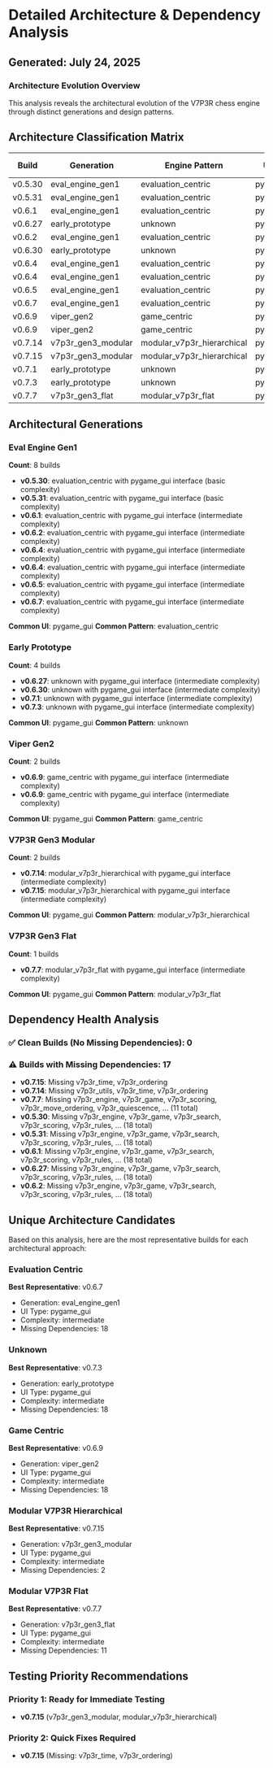 # Detailed Architecture & Dependency Analysis
## Generated: July 24, 2025

### Architecture Evolution Overview

This analysis reveals the architectural evolution of the V7P3R chess engine through distinct generations and design patterns.

## Architecture Classification Matrix

| Build | Generation | Engine Pattern | UI Type | Complexity | Missing Deps |
|-------|------------|----------------|---------|------------|---------------|
| v0.5.30 | eval_engine_gen1 | evaluation_centric | pygame_gui | basic | 18 |
| v0.5.31 | eval_engine_gen1 | evaluation_centric | pygame_gui | basic | 18 |
| v0.6.1 | eval_engine_gen1 | evaluation_centric | pygame_gui | intermediate | 18 |
| v0.6.27 | early_prototype | unknown | pygame_gui | intermediate | 18 |
| v0.6.2 | eval_engine_gen1 | evaluation_centric | pygame_gui | intermediate | 18 |
| v0.6.30 | early_prototype | unknown | pygame_gui | intermediate | 18 |
| v0.6.4 | eval_engine_gen1 | evaluation_centric | pygame_gui | intermediate | 18 |
| v0.6.4 | eval_engine_gen1 | evaluation_centric | pygame_gui | intermediate | 18 |
| v0.6.5 | eval_engine_gen1 | evaluation_centric | pygame_gui | intermediate | 18 |
| v0.6.7 | eval_engine_gen1 | evaluation_centric | pygame_gui | intermediate | 18 |
| v0.6.9 | viper_gen2 | game_centric | pygame_gui | intermediate | 18 |
| v0.6.9 | viper_gen2 | game_centric | pygame_gui | intermediate | 18 |
| v0.7.14 | v7p3r_gen3_modular | modular_v7p3r_hierarchical | pygame_gui | intermediate | 3 |
| v0.7.15 | v7p3r_gen3_modular | modular_v7p3r_hierarchical | pygame_gui | intermediate | 2 |
| v0.7.1 | early_prototype | unknown | pygame_gui | intermediate | 18 |
| v0.7.3 | early_prototype | unknown | pygame_gui | intermediate | 18 |
| v0.7.7 | v7p3r_gen3_flat | modular_v7p3r_flat | pygame_gui | intermediate | 11 |

## Architectural Generations

### Eval Engine Gen1
**Count**: 8 builds

- **v0.5.30**: evaluation_centric with pygame_gui interface (basic complexity)
- **v0.5.31**: evaluation_centric with pygame_gui interface (basic complexity)
- **v0.6.1**: evaluation_centric with pygame_gui interface (intermediate complexity)
- **v0.6.2**: evaluation_centric with pygame_gui interface (intermediate complexity)
- **v0.6.4**: evaluation_centric with pygame_gui interface (intermediate complexity)
- **v0.6.4**: evaluation_centric with pygame_gui interface (intermediate complexity)
- **v0.6.5**: evaluation_centric with pygame_gui interface (intermediate complexity)
- **v0.6.7**: evaluation_centric with pygame_gui interface (intermediate complexity)

**Common UI**: pygame_gui
**Common Pattern**: evaluation_centric

### Early Prototype
**Count**: 4 builds

- **v0.6.27**: unknown with pygame_gui interface (intermediate complexity)
- **v0.6.30**: unknown with pygame_gui interface (intermediate complexity)
- **v0.7.1**: unknown with pygame_gui interface (intermediate complexity)
- **v0.7.3**: unknown with pygame_gui interface (intermediate complexity)

**Common UI**: pygame_gui
**Common Pattern**: unknown

### Viper Gen2
**Count**: 2 builds

- **v0.6.9**: game_centric with pygame_gui interface (intermediate complexity)
- **v0.6.9**: game_centric with pygame_gui interface (intermediate complexity)

**Common UI**: pygame_gui
**Common Pattern**: game_centric

### V7P3R Gen3 Modular
**Count**: 2 builds

- **v0.7.14**: modular_v7p3r_hierarchical with pygame_gui interface (intermediate complexity)
- **v0.7.15**: modular_v7p3r_hierarchical with pygame_gui interface (intermediate complexity)

**Common UI**: pygame_gui
**Common Pattern**: modular_v7p3r_hierarchical

### V7P3R Gen3 Flat
**Count**: 1 builds

- **v0.7.7**: modular_v7p3r_flat with pygame_gui interface (intermediate complexity)

**Common UI**: pygame_gui
**Common Pattern**: modular_v7p3r_flat

## Dependency Health Analysis

### ✅ Clean Builds (No Missing Dependencies): 0

### ⚠️ Builds with Missing Dependencies: 17
- **v0.7.15**: Missing v7p3r_time, v7p3r_ordering
- **v0.7.14**: Missing v7p3r_utils, v7p3r_time, v7p3r_ordering
- **v0.7.7**: Missing v7p3r_engine, v7p3r_game, v7p3r_scoring, v7p3r_move_ordering, v7p3r_quiescence, ... (11 total)
- **v0.5.30**: Missing v7p3r_engine, v7p3r_game, v7p3r_search, v7p3r_scoring, v7p3r_rules, ... (18 total)
- **v0.5.31**: Missing v7p3r_engine, v7p3r_game, v7p3r_search, v7p3r_scoring, v7p3r_rules, ... (18 total)
- **v0.6.1**: Missing v7p3r_engine, v7p3r_game, v7p3r_search, v7p3r_scoring, v7p3r_rules, ... (18 total)
- **v0.6.27**: Missing v7p3r_engine, v7p3r_game, v7p3r_search, v7p3r_scoring, v7p3r_rules, ... (18 total)
- **v0.6.2**: Missing v7p3r_engine, v7p3r_game, v7p3r_search, v7p3r_scoring, v7p3r_rules, ... (18 total)

## Unique Architecture Candidates

Based on this analysis, here are the most representative builds for each architectural approach:

### Evaluation Centric
**Best Representative**: v0.6.7
- Generation: eval_engine_gen1
- UI Type: pygame_gui
- Complexity: intermediate
- Missing Dependencies: 18

### Unknown
**Best Representative**: v0.7.3
- Generation: early_prototype
- UI Type: pygame_gui
- Complexity: intermediate
- Missing Dependencies: 18

### Game Centric
**Best Representative**: v0.6.9
- Generation: viper_gen2
- UI Type: pygame_gui
- Complexity: intermediate
- Missing Dependencies: 18

### Modular V7P3R Hierarchical
**Best Representative**: v0.7.15
- Generation: v7p3r_gen3_modular
- UI Type: pygame_gui
- Complexity: intermediate
- Missing Dependencies: 2

### Modular V7P3R Flat
**Best Representative**: v0.7.7
- Generation: v7p3r_gen3_flat
- UI Type: pygame_gui
- Complexity: intermediate
- Missing Dependencies: 11

## Testing Priority Recommendations

### Priority 1: Ready for Immediate Testing
- **v0.7.15** (v7p3r_gen3_modular, modular_v7p3r_hierarchical)

### Priority 2: Quick Fixes Required
- **v0.7.15** (Missing: v7p3r_time, v7p3r_ordering)

